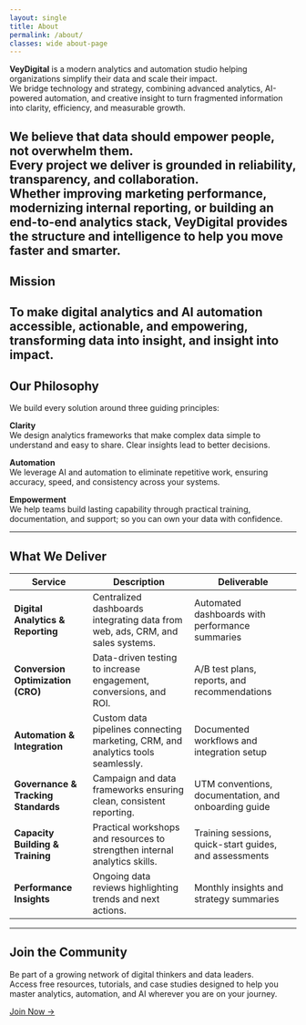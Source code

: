 ```yaml
---
layout: single
title: About
permalink: /about/
classes: wide about-page
---
```


**VeyDigital** is a modern analytics and automation studio helping organizations simplify their data and scale their impact.  
We bridge technology and strategy, combining advanced analytics, AI-powered automation, and creative insight to turn fragmented information into clarity, efficiency, and measurable growth.

We believe that **data should empower people, not overwhelm them.**  
Every project we deliver is grounded in reliability, transparency, and collaboration.  
Whether improving marketing performance, modernizing internal reporting, or building an end-to-end analytics stack, VeyDigital provides the structure and intelligence to help you move faster and smarter.
---
## Mission
To make digital analytics and AI automation accessible, actionable, and empowering, transforming data into insight, and insight into impact.
---
## Our Philosophy
We build every solution around three guiding principles:

**Clarity**  
We design analytics frameworks that make complex data simple to understand and easy to share. Clear insights lead to better decisions.  

**Automation**  
We leverage AI and automation to eliminate repetitive work, ensuring accuracy, speed, and consistency across your systems.

**Empowerment**  
We help teams build lasting capability through practical training, documentation, and support; so you can own your data with confidence.

---

## What We Deliver

| **Service** | **Description** | **Deliverable** |
|--------------|----------------|----------------|
| **Digital Analytics & Reporting** | Centralized dashboards integrating data from web, ads, CRM, and sales systems. | Automated dashboards with performance summaries |
| **Conversion Optimization (CRO)** | Data-driven testing to increase engagement, conversions, and ROI. | A/B test plans, reports, and recommendations |
| **Automation & Integration** | Custom data pipelines connecting marketing, CRM, and analytics tools seamlessly. | Documented workflows and integration setup |
| **Governance & Tracking Standards** | Campaign and data frameworks ensuring clean, consistent reporting. | UTM conventions, documentation, and onboarding guide |
| **Capacity Building & Training** | Practical workshops and resources to strengthen internal analytics skills. | Training sessions, quick-start guides, and assessments |
| **Performance Insights** | Ongoing data reviews highlighting trends and next actions. | Monthly insights and strategy summaries |

---

## Join the Community

Be part of a growing network of digital thinkers and data leaders.  
Access free resources, tutorials, and case studies designed to help you master analytics, automation, and AI wherever you are on your journey.

[Join Now →](#)
